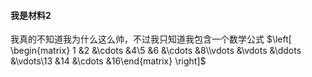 #### 我是材料2 ####
我真的不知道我为什么这么帅，不过我只知道我包含一个数学公式
$\left[ \begin{matrix} 1 &2 &\cdots &4\5 &6 &\cdots &8\\vdots &\vdots &\ddots &\vdots\13 &14 &\cdots &16\end{matrix} \right]$

